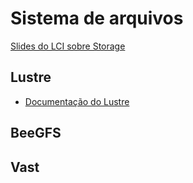 # Sistema de arquivos

[Slides do LCI sobre Storage](https://docs.google.com/presentation/d/10lAk-Q3zQympavKkEBcea-DiAoV_YPNT/edit)

## Lustre
* [Documentação do Lustre](https://doc.lustre.org/lustre_manual.xhtml)
  
## BeeGFS

## Vast
